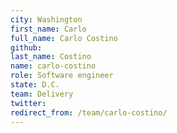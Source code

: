 ```yaml
---
city: Washington
first_name: Carlo
full_name: Carlo Costino
github: 
last_name: Costino
name: carlo-costino
role: Software engineer
state: D.C.
team: Delivery
twitter: 
redirect_from: /team/carlo-costino/
---
```

